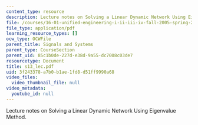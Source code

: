 ```yaml
---
content_type: resource
description: Lecture notes on Solving a Linear Dynamic Network Using Eigenvalue Method.
file: /courses/16-01-unified-engineering-i-ii-iii-iv-fall-2005-spring-2006/3f243378a7b0b1ae1fd8d51ff9990a68_s13_lec.pdf
file_type: application/pdf
learning_resource_types: []
ocw_type: OCWFile
parent_title: Signals and Systems
parent_type: CourseSection
parent_uid: 85c1b0de-227d-e38d-9a55-dc7008c03de7
resourcetype: Document
title: s13_lec.pdf
uid: 3f243378-a7b0-b1ae-1fd8-d51ff9990a68
video_files:
  video_thumbnail_file: null
video_metadata:
  youtube_id: null
---
```

Lecture notes on Solving a Linear Dynamic Network Using Eigenvalue Method.

